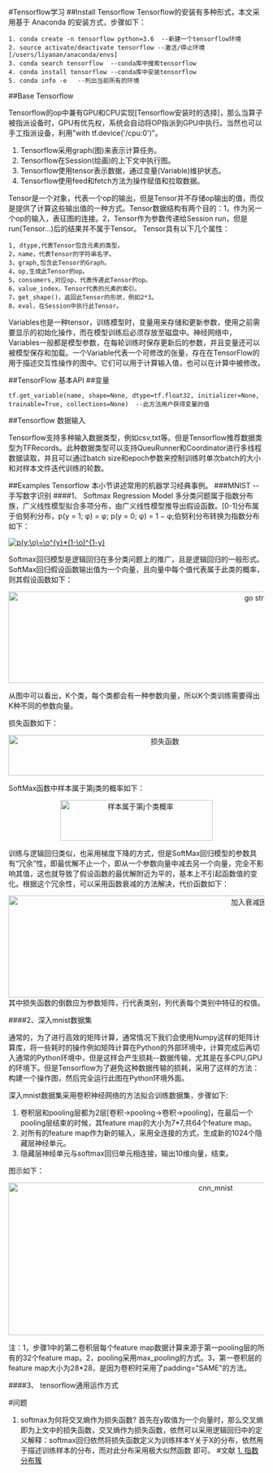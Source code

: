 #Tensorflow学习
##Install Tensorflow
Tensorflow的安装有多种形式，本文采用基于 Anaconda 的安装方式，步骤如下：

	1. conda create -n tensorflow python=3.6  --新建一个tensorflow环境
	2. source activate/deactivate tensorflow --激活/停止环境[/users/liyanan/anaconda/envs]
	3. conda search tensorflow  --conda库中搜索tensorflow
	4. conda install tensorflow --conda库中安装tensorflow
	5. conda info -e   --列出当前所有的环境
	 
##Base Tensorflow

Tensorflow的op中兼有GPU和CPU实现[Tensorflow安装时的选择]，那么当算子被指派设备时，GPU有优先权，系统会自动将OP指派到GPU中执行。当然也可以手工指派设备，利用"with tf.device('/cpu:0')"。

1. Tensorflow采用graph(图)来表示计算任务。
2. Tensorflow在Session(绘画)的上下文中执行图。
3. Tensorflow使用tensor表示数据，通过变量(Variable)维护状态。
4. Tensorflow使用feed和fetch方法为操作赋值和拉取数据。

Tensor是一个对象，代表一个op的输出，但是Tensor并不存储op输出的值，而仅是提供了计算这些输出值的一种方式。Tensor数据结构有两个目的：1，作为另一个op的输入，表征图的连接。2，Tensor作为参数传递给Session run，但是run(Tensor...)后的结果并不属于Tensor。
Tensor具有以下几个属性：
	
	1, dtype,代表Tensor包含元素的类型。
	2，name，代表Tensor的字符串名字。
	3，graph,包含此Tensor的Graph。
	4，op,生成此Tensor的op。
	5，consumers,对应op，代表传递此Tensor的op。
	6，value_index，Tensor代表的元素的索引。
	7，get_shape()，返回此Tensor的形状，例如2*3。
	8，eval，在Session中执行此Tensor。
	
Variables也是一种tensor，训练模型时，变量用来存储和更新参数，使用之前需要显示的初始化操作，而在模型训练后必须存放至磁盘中。神经网络中，Variables一般都是模型参数，在每轮训练时保存更新后的参数，并且变量还可以被模型保存和加载。一个Variable代表一个可修改的张量，存在在TensorFlow的用于描述交互性操作的图中。它们可以用于计算输入值，也可以在计算中被修改。

##TensorFlow 基本API
##变量
	

	tf.get_variable(name, shape=None, dtype=tf.float32, initializer=None, trainable=True, collections=None)  --此方法用户获得变量的值




##Tensorflow 数据输入

Tensorflow支持多种输入数据类型，例如csv,txt等。但是Tensorflow推荐数据类型为TFRecords。此种数据类型可以支持QueuRunner和Coordinator进行多线程数据读取，并且可以通过batch size和epoch参数来控制训练时单次batch的大小和对样本文件迭代训练的轮数。


##Examples Tensorflow
本小节讲述常用的机器学习经典事例。
###MNIST  --手写数字识别
####1、 Softmax Regression  Model
多分类问题属于指数分布族，广义线性模型拟合多项分布，由广义线性模型推导出假设函数。[0-1]分布属于伯努利分布，p(y = 1; φ) = φ; p(y = 0; φ) = 1 − φ;伯努利分布转换为指数分布如下：

<a href="http://www.codecogs.com/eqnedit.php?latex=p(y;\o)=\o^{y}*(1-\o)^{1-y}" target="_blank"><img src="http://latex.codecogs.com/gif.latex?p(y;\o)=\o^{y}*(1-\o)^{1-y}" title="p(y;\o)=\o^{y}*(1-\o)^{1-y}" /></a>

Softmax回归模型是逻辑回归在多分类问题上的推广，且是逻辑回归的一般形式。SoftMax回归假设函数输出值为一个向量，且向量中每个值代表属于此类的概率，则其假设函数如下：

<div align=center>
<img src="http://a3.qpic.cn/psb?/V14Ifnin2f6pWC/HY*dcCqTaSB7vMZJ1X8rH1hYeqskgs7KDoKKwfArziQ!/b/dPIAAAAAAAAA&bo=vAYKAgAAAAADB5A!&rf=viewer_4" width="1000" height="180" alt="go struct结构"/>
</div>

从图中可以看出，K个类，每个类都会有一种参数向量，所以K个类训练需要得出K种不同的参数向量。

损失函数如下：

<div align=center>
<img src="http://a3.qpic.cn/psb?/V14Ifnin2f6pWC/Jzo0l1zwMcw0KFRg4U3Rqt1u6667cNrdxptk3yJfZUw!/b/dPIAAAAAAAAA&bo=dAT.AAAAAAADAKs!&rf=viewer_4" width="600" height="80" alt="损失函数"/>
</div>

SoftMax函数中样本属于第j类的概率如下：

<div align=center>
<img src="http://a1.qpic.cn/psb?/V14Ifnin2f6pWC/BjhqA0DU74W8woxRUM2pwF67NA2d7BmZgZTCe.Geazs!/b/dGsBAAAAAAAA&bo=vALOAAAAAAADB1I!&rf=viewer_4" width="300" height="80" alt="样本属于第j个类概率"/>
</div>

训练与逻辑回归类似，也采用梯度下降的方式，但是SoftMax回归模型的参数具有“冗余”性，即最优解不止一个，即从一个参数向量中减去另一个向量，完全不影响其值，这也就导致了假设函数的最优解附近为平的，基本上不引起函数值的变化。根据这个冗余性，可以采用函数衰减的方法解决，代价函数如下：

<div align=center>
<img src="http://a3.qpic.cn/psb?/V14Ifnin2f6pWC/QwHzOnU0MdgZgQKB.6VW5gx2yy1O50P.9*ZgWA9whfU!/b/dPIAAAAAAAAA&bo=8wWAAgAAAAADAFE!&rf=viewer_4" width="1000" height="200" alt="加入衰减因子损失函数"/>
</div>  
其中损失函数的倒数应为参数矩阵，行代表类别，列代表每个类别中特征的权值。

####2、深入mnist数据集

通常的，为了进行高效的矩阵计算，通常情况下我们会使用Numpy这样的矩阵计算库，将一些耗时的操作例如矩阵计算在Python的外部环境中，计算完成后再切入通常的Python环境中，但是这样会产生损耗--数据传输，尤其是在多CPU,GPU的环境下。但是Tensorflow为了避免这种数据传输的损耗，采用了这样的方法：构建一个操作图，然后完全运行此图在Python环境外面。

深入mnist数据集采用卷积神经网络的方法拟合训练数据集，步骤如下:

1. 卷积层和pooling层都为2层[卷积->pooling->卷积->pooling]，在最后一个pooling层结束的时候，其feature map的大小为7*7,共64个feature map。
2. 对所有的feature map作为新的输入，采用全连接的方式，生成新的1024个隐藏层神经单元。
3. 隐藏层神经单元与softmax回归单元相连接，输出10维向量，结束。

图示如下：
<div align=center>
<img src="http://a3.qpic.cn/psb?/V14Ifnin2f6pWC/uZPblmfQcYpVJeC9g3h.aXDQCD9nInBNOa7EYkvKUgM!/b/dPIAAAAAAAAA&bo=bQaAAgAAAAARB9k!&rf=viewer_4" width="800" height="300" alt="cnn_mnist"/>
</div>  

注：1，步骤1中的第二卷积层每个feature map数据计算来源于第一pooling层的所有的32个feature map。2，pooling采用max_pooling的方式。3，第一卷积层的feature map大小为28*28，是因为卷积时采用了padding="SAME"的方法。

####3、 tensorflow通用运作方式



#问题
1. softmax为何将交叉熵作为损失函数?  首先在y取值为一个向量时，那么交叉熵即为上文中的损失函数，交叉熵作为损失函数，依然可以采用逻辑回归中的定义解释：softmax回归依然将损失函数定义为训练样本Y关于X的分布，依然用于描述训练样本的分布，而对此分布采用极大似然函数 即可。
#文献
[1. 指数分布簇](http://www.cnblogs.com/BYRans/p/4735409.html)

